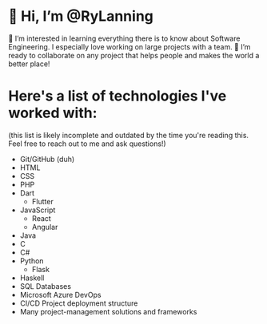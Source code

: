 # 👋 Hi, I’m @RyLanning
👀 I’m interested in learning everything there is to know about Software Engineering. I especially love working on large projects with a team.
💞️ I’m ready to collaborate on any project that helps people and makes the world a better place!

# Here's a list of technologies I've worked with: 
(this list is likely incomplete and outdated by the time you're reading this. Feel free to reach out to me and ask questions!)
  - Git/GitHub (duh)
  - HTML
  - CSS
  - PHP
  - Dart
      - Flutter
  - JavaScript
      - React
      - Angular
  - Java
  - C
  - C#
  - Python
      - Flask
  - Haskell
  - SQL Databases
  - Microsoft Azure DevOps
  - CI/CD Project deployment structure
  - Many project-management solutions and frameworks

<!---
RyLanning/RyLanning is a ✨ special ✨ repository because its `README.md` (this file) appears on your GitHub profile.
You can click the Preview link to take a look at your changes.
--->
